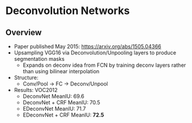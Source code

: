 # Deconvolution Networks

## Overview

- Paper published May 2015: https://arxiv.org/abs/1505.04366
- Upsampling VGG16 via Deconvolution/Unpooling layers to produce segmentation masks
  - Expands on deconv idea from FCN by training deconv layers rather than using bilinear interpolation
- Structure:
  - Conv/Pool -> FC -> Deconv/Unpool
- Results: VOC2012
  - DeconvNet MeanIU: 69.6 
  - DeconvNet + CRF MeanIU: 70.5
  - EDeconvNet MeanIU: 71.7
  - EDeconvNet + CRF MeanIU: **72.5**

